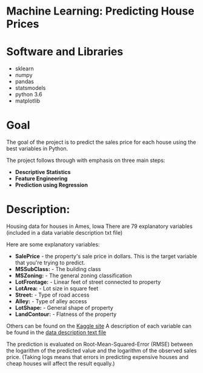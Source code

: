 # Machine Learning: Predicting House Prices

# Software and Libraries
- sklearn
- numpy
- pandas
- statsmodels
- python 3.6
- matplotlib

# Goal
The goal of the project is to predict the sales price for each house using the best variables in Python. 

The project follows through with emphasis on three main steps: 
- **Descriptive Statistics**
- **Feature Engineering**
- **Prediction using Regression**

# Description:
Housing data for houses in Ames, Iowa
There are 79 explanatory variables (included in a data variable description txt file)

Here are some explanatory variables:
- **SalePrice** - the property's sale price in dollars. This is the target variable that you're trying to predict.
- **MSSubClass:** - The building class
- **MSZoning:** - The general zoning classification
- **LotFrontage:** - Linear feet of street connected to property
- **LotArea:** - Lot size in square feet
- **Street:** - Type of road access
- **Alley:** - Type of alley access
- **LotShape:** - General shape of property
- **LandContour:** - Flatness of the property

Others can be found on the [Kaggle site](https://www.kaggle.com/c/house-prices-advanced-regression-techniques/data)
A description of each variable can be found in the [data description text file](https://github.com/rxu17/House_Prices_Study/blob/master/data_description_house.txt)

The prediction is evaluated on Root-Mean-Squared-Error (RMSE) between the logarithm of the predicted value and the logarithm of the observed sales price. (Taking logs means that errors in predicting expensive houses and cheap houses will affect the result equally.)
 

